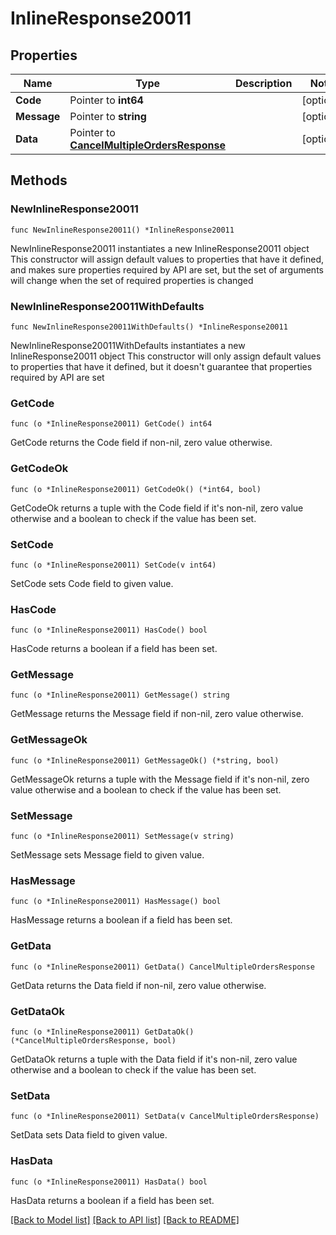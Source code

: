 # InlineResponse20011

## Properties

Name | Type | Description | Notes
------------ | ------------- | ------------- | -------------
**Code** | Pointer to **int64** |  | [optional] 
**Message** | Pointer to **string** |  | [optional] 
**Data** | Pointer to [**CancelMultipleOrdersResponse**](CancelMultipleOrdersResponse.md) |  | [optional] 

## Methods

### NewInlineResponse20011

`func NewInlineResponse20011() *InlineResponse20011`

NewInlineResponse20011 instantiates a new InlineResponse20011 object
This constructor will assign default values to properties that have it defined,
and makes sure properties required by API are set, but the set of arguments
will change when the set of required properties is changed

### NewInlineResponse20011WithDefaults

`func NewInlineResponse20011WithDefaults() *InlineResponse20011`

NewInlineResponse20011WithDefaults instantiates a new InlineResponse20011 object
This constructor will only assign default values to properties that have it defined,
but it doesn't guarantee that properties required by API are set

### GetCode

`func (o *InlineResponse20011) GetCode() int64`

GetCode returns the Code field if non-nil, zero value otherwise.

### GetCodeOk

`func (o *InlineResponse20011) GetCodeOk() (*int64, bool)`

GetCodeOk returns a tuple with the Code field if it's non-nil, zero value otherwise
and a boolean to check if the value has been set.

### SetCode

`func (o *InlineResponse20011) SetCode(v int64)`

SetCode sets Code field to given value.

### HasCode

`func (o *InlineResponse20011) HasCode() bool`

HasCode returns a boolean if a field has been set.

### GetMessage

`func (o *InlineResponse20011) GetMessage() string`

GetMessage returns the Message field if non-nil, zero value otherwise.

### GetMessageOk

`func (o *InlineResponse20011) GetMessageOk() (*string, bool)`

GetMessageOk returns a tuple with the Message field if it's non-nil, zero value otherwise
and a boolean to check if the value has been set.

### SetMessage

`func (o *InlineResponse20011) SetMessage(v string)`

SetMessage sets Message field to given value.

### HasMessage

`func (o *InlineResponse20011) HasMessage() bool`

HasMessage returns a boolean if a field has been set.

### GetData

`func (o *InlineResponse20011) GetData() CancelMultipleOrdersResponse`

GetData returns the Data field if non-nil, zero value otherwise.

### GetDataOk

`func (o *InlineResponse20011) GetDataOk() (*CancelMultipleOrdersResponse, bool)`

GetDataOk returns a tuple with the Data field if it's non-nil, zero value otherwise
and a boolean to check if the value has been set.

### SetData

`func (o *InlineResponse20011) SetData(v CancelMultipleOrdersResponse)`

SetData sets Data field to given value.

### HasData

`func (o *InlineResponse20011) HasData() bool`

HasData returns a boolean if a field has been set.


[[Back to Model list]](../README.md#documentation-for-models) [[Back to API list]](../README.md#documentation-for-api-endpoints) [[Back to README]](../README.md)


